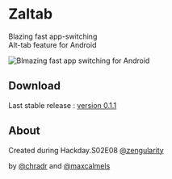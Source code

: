 Zaltab
======

Blazing fast app-switching<br />
Alt-tab feature for Android

![Blmazing fast app switching for Android](http://img11.hostingpics.net/pics/965015screenschot2.png)

Download
--------

Last stable release : [version 0.1.1](https://github.com/chrisghost/zaltab/releases/tag/0.1.1)

About
-----

Created during Hackday.S02E08 [@zengularity](https://twitter.com/zengularity)<br />

by [@chradr](https://twitter.com/chradr) 
and [@maxcalmels](https://twitter.com/maxcalmels)
